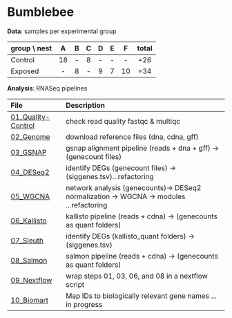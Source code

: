 # Bumblebee

**Data**: samples per experimental group

| group \ nest| A | B | C | D | E | F | total |
|:--|:-:|:-:|:-:|:-:|:-:|:-:|:-:|
|Control| 18 | - | 8 | - | - |- |=26| 
|Exposed| - | 8 | - | 9 | 7 | 10 |=34|

**Analysis**: RNASeq pipelines

| File | Description |
|:--|:--|
| [01_Quality-Control](01_Quality-Control.md) | check read quality fastqc & multiqc |
| [02_Genome](02_Genome.md) | download reference files (dna, cdna, gff) |
| [03_GSNAP](03_GSNAP.md) | gsnap alignment pipeline (reads + dna + gff) -> (genecount files) |
| [04_DESeq2](04_DESeq2.md) | identify DEGs (genecount files) -> (siggenes.tsv)...refactoring|
| [05_WGCNA](05_WGCNA.md) | network analysis (genecounts)-> DESeq2 normalization -> WGCNA -> modules ...refactoring|
| [06_Kallisto](06_Kallisto.md) | kallisto pipeline (reads + cdna) -> (genecounts as quant folders) |
| [07_Sleuth](07_Sleuth.md) | identify DEGs (kallisto_quant folders) -> (siggenes.tsv) |
| [08_Salmon](08_Salmon.md) | salmon pipeline (reads + cdna) -> (genecounts as quant folders) |
| [09_Nextflow](09_Nextflow.md) | wrap steps 01, 03, 06, and 08 in a nextflow script |
| [10_Biomart](10_Biomart.md) | Map IDs to biologically relevant gene names ... in progress|


